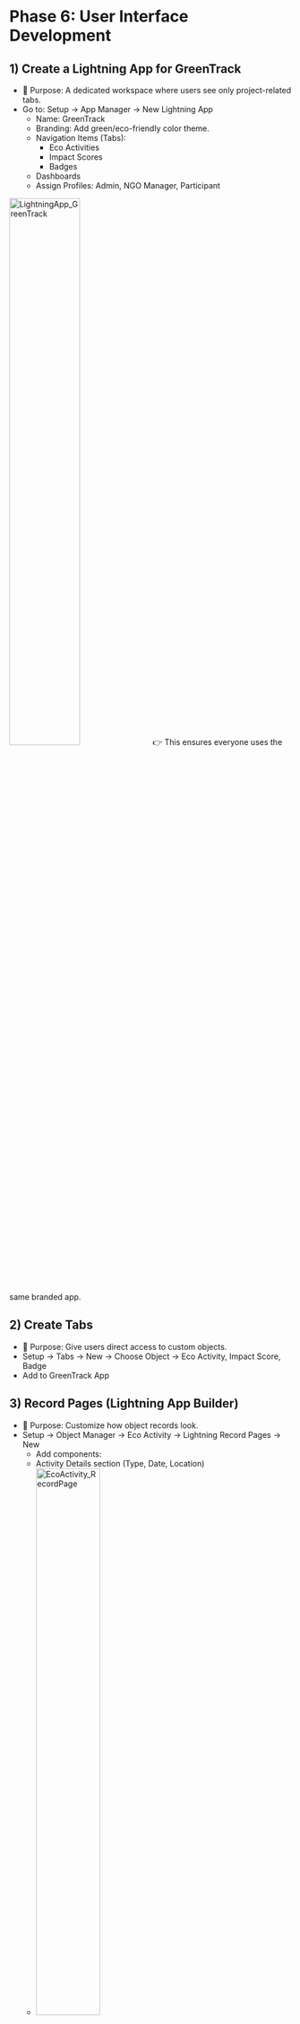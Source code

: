 # Phase 6: User Interface Development


## 1) Create a Lightning App for GreenTrack
- 📍 Purpose: A dedicated workspace where users see only project-related tabs.
- Go to: Setup → App Manager → New Lightning App
  - Name: GreenTrack
  - Branding: Add green/eco-friendly color theme.
  - Navigation Items (Tabs):
      - Eco Activities
      - Impact Scores
      - Badges
  - Dashboards
  - Assign Profiles: Admin, NGO Manager, Participant
<img src="LightningApp_GreenTrack.png" alt="LightningApp_GreenTrack" width=50% />
👉 This ensures everyone uses the same branded app.


## 2) Create Tabs
- 📍 Purpose: Give users direct access to custom objects.
- Setup → Tabs → New → Choose Object → Eco Activity, Impact Score, Badge
- Add to GreenTrack App


## 3) Record Pages (Lightning App Builder)
- 📍 Purpose: Customize how object records look.
- Setup → Object Manager → Eco Activity → Lightning Record Pages → New
  - Add components:
  - Activity Details section (Type, Date, Location)
  - <img src="EcoActivity_RecordPage.png" alt="EcoActivity_RecordPage" width=50% />
  - Impact Score (related list)
  - <img src="ImpactScore_RecordPage.png" alt="ImpactScore_RecordPage" width=50% />
  - Badges (related list)
  - <img src="Badge_RecordPage.png" alt="Badge_RecordPage" width=50% />


## 4) Home Page Layout
- 📍 Purpose: Give users an engaging landing page.
- Setup → Lightning App Builder → New Home Page
- Add:
  - Welcome Text (“Welcome to GreenTrack – Together for Sustainability 🌱”)
  - Report Chart: Monthly CO₂ Saved
  - Dashboard Component: Top 5 Contributors
<img src="HomePage.png" alt="HomePage" width=50% />


## 5) Utility Bar (Optional but adds flair)
- 📍 Purpose: Quick access to features at the bottom bar.
- Setup → App Manager → GreenTrack → Edit → Utility Bar
- Add:
  - Notes (quick meeting notes)
  - Recent Items (Eco Activities)
  - Custom LWC (Quick Log Activity form – explained below).


## 6) Lightning Web Component (LWC) – Quick Log Activity
- 📍 Purpose: Coding + Usability.
- File Structure:
  ```
  lwc/
   └── quickLogActivity/
       ├── quickLogActivity.html
       ├── quickLogActivity.js
       └── quickLogActivity.js-meta.xml
  ```
  
- quickLogActivity.html
  ```
  <template>
    <lightning-card title="Quick Log Activity" icon-name="custom:custom63">
      <div class="slds-p-around_medium">
        <lightning-input label="Activity Type" type="text" value={activityType} onchange={handleChange}></lightning-input>
        <lightning-input label="Trees Planted" type="number" value={treesPlanted} onchange={handleChange}></lightning-input>
        <lightning-input label="Waste Recycled (kg)" type="number" value={wasteRecycled} onchange={handleChange}></lightning-input>
        <lightning-button label="Submit" onclick={handleSubmit} variant="brand"></lightning-button>
      </div>
    </lightning-card>
  </template>
  ```

- quickLogActivity.js
  ```
  import { LightningElement, track } from 'lwc';
  import { ShowToastEvent } from 'lightning/platformShowToastEvent';
  import ECO_OBJECT from '@salesforce/schema/Eco_Activity__c';
  import ACTIVITY_TYPE from '@salesforce/schema/Eco_Activity__c.Activity_Type__c';
  import TREES_PLANTED from '@salesforce/schema/Eco_Activity__c.Trees_Planted__c';
  import WASTE_RECYCLED from '@salesforce/schema/Eco_Activity__c.Waste_Recycled__c';
  import { createRecord } from 'lightning/uiRecordApi';
  
  export default class QuickLogActivity extends LightningElement {
      @track activityType;
      @track treesPlanted;
      @track wasteRecycled;
  
      handleChange(event) {
          const field = event.target.label;
          if (field === 'Activity Type') this.activityType = event.target.value;
          if (field === 'Trees Planted') this.treesPlanted = event.target.value;
          if (field === 'Waste Recycled (kg)') this.wasteRecycled = event.target.value;
      }
  
      handleSubmit() {
          const fields = {};
          fields[ACTIVITY_TYPE.fieldApiName] = this.activityType;
          fields[TREES_PLANTED.fieldApiName] = this.treesPlanted;
          fields[WASTE_RECYCLED.fieldApiName] = this.wasteRecycled;
  
          const recordInput = { apiName: ECO_OBJECT.objectApiName, fields };
  
          createRecord(recordInput)
              .then(() => {
                  this.dispatchEvent(
                      new ShowToastEvent({
                          title: 'Success',
                          message: 'Eco Activity logged successfully!',
                          variant: 'success'
                      })
                  );
              })
              .catch(error => {
                  this.dispatchEvent(
                      new ShowToastEvent({
                          title: 'Error',
                          message: error.body.message,
                          variant: 'error'
                      })
                  );
              });
      }
  }
  ```
- quickLogActivity.js-meta.xml
  ```
  <?xml version="1.0" encoding="UTF-8"?>
  <LightningComponentBundle xmlns="http://soap.sforce.com/2006/04/metadata">
      <apiVersion>58.0</apiVersion>
      <isExposed>true</isExposed>
      <targets>
          <target>lightning__AppPage</target>
          <target>lightning__RecordPage</target>
          <target>lightning__HomePage</target>
          <target>lightning__UtilityBar</target>
      </targets>
  </LightningComponentBundle>
  ```
  
👉 This lets users quickly log an activity from anywhere in the app.


## 7) Chart Pattern Example Structure:
<img src="/assets/Charts.png" alt="Charts" width=50% />


## 8) Deliverables for Phase 6
Lightning App (GreenTrack).
- Tabs (Eco Activity, Impact Score, Badge).
- Record Pages customized with related lists.
- Home Page layout with dashboard components.
- Utility Bar (optional).
- Quick Log Activity LWC (bonus for wow factor).
- GitHub Commit: phase6: lightning app, tabs, record pages, home page, LWC.


## 9) Testing Checklist
- Log in as a Participant → Open GreenTrack app → See tabs & navigation.
- Create Eco Activity → Verify related Impact Score is visible.
- Home Page → Dashboard chart visible.
- Try Quick Log Activity LWC → Record should save successfully.



